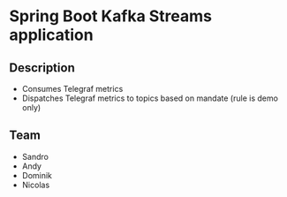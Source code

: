 # Spring Boot Kafka Streams application

## Description

* Consumes Telegraf metrics
* Dispatches Telegraf metrics to topics based on mandate (rule is demo only)

## Team

* Sandro
* Andy
* Dominik
* Nicolas
